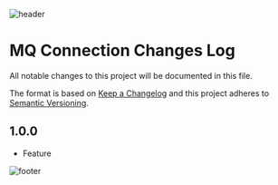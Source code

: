 ![header](doc/images/generals/header.png)

# MQ Connection Changes Log

All notable changes to this project will be documented in this file.

The format is based on [Keep a Changelog](http://keepachangelog.com/) and this project adheres to [Semantic Versioning](http://semver.org/).

## 1.0.0

* Feature

![footer](doc/images/generals/footer.png)
